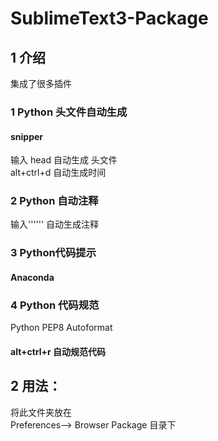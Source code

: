# SublimeText3-Package

## 1 介绍
集成了很多插件

### 1 Python 头文件自动生成    
#### snipper 
输入 head  自动生成 头文件      
alt+ctrl+d 自动生成时间     

### 2 Python 自动注释     
输入'''''' 自动生成注释    

### 3 Python代码提示
#### Anaconda    

### 4 Python 代码规范    
Python PEP8 Autoformat    
#### alt+ctrl+r 自动规范代码    

## 2 用法：
将此文件夹放在     
Preferences--> Browser Package 目录下